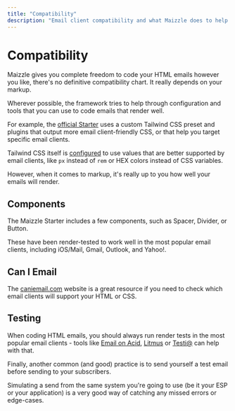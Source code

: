 ```yaml
---
title: "Compatibility"
description: "Email client compatibility and what Maizzle does to help improve your template's rendering."
---
```


# Compatibility

Maizzle gives you complete freedom to code your HTML emails however you like, there's no definitive compatibility chart. It really depends on your markup.

Wherever possible, the framework tries to help through configuration and tools that you can use to code emails that render well.

For example, the [official Starter](https://github.com/maizzle/maizzle) uses a custom Tailwind CSS preset and plugins that output more email client-friendly CSS, or that help you target specific email clients.

Tailwind CSS itself is [configured](/docs/configuration/tailwindcss#tailwindconfigjs) to use values that are better supported by email clients, like `px` instead of `rem` or HEX colors instead of CSS variables.

However, when it comes to markup, it's really up to you how well your emails will render.

## Components

The Maizzle Starter includes a few components, such as Spacer, Divider, or Button.

These have been render-tested to work well in the most popular email clients, including iOS/Mail, Gmail, Outlook, and Yahoo!.

## Can I Email

The [caniemail.com](https://www.caniemail.com/) website is a great resource if you need to check which email clients will support your HTML or CSS.

## Testing

When coding HTML emails, you should always run render tests in the most popular email clients - tools like [Email on Acid](https://www.emailonacid.com/), [Litmus](https://www.litmus.com/) or [Testi@](https://testi.at/) can help with that.

Finally, another common (and good) practice is to send yourself a test email before sending to your subscribers.

Simulating a send from the same system you're going to use (be it your ESP or your application) is a very good way of catching any missed errors or edge-cases.
